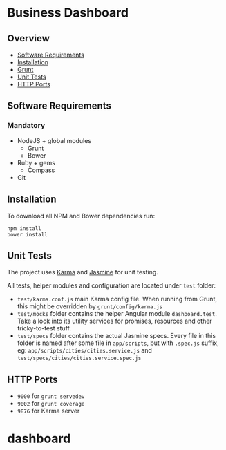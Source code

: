 # Business Dashboard


## Overview
- [Software Requirements](#software-requirements)
- [Installation](#installation)
- [Grunt](#grunt)
- [Unit Tests](#unit-tests)
- [HTTP Ports](#http-ports)


## Software Requirements

### Mandatory
- NodeJS + global modules
  + Grunt
  + Bower
- Ruby + gems
  + Compass
- Git


## Installation
To download all NPM and Bower dependencies run:

    npm install
    bower install


## Unit Tests
The project uses [Karma](http://karma-runner.github.io) and [Jasmine](http://jasmine.github.io/) for unit testing.

All tests, helper modules and configuration are located under `test` folder:
- `test/karma.conf.js` main Karma config file. When running from Grunt, this might be overridden by `grunt/config/karma.js`
- `test/mocks` folder contains the helper Angular module `dashboard.test`. Take a look into its utility services for promises, resources and other tricky-to-test stuff.
- `test/specs` folder contains the actual Jasmine specs. Every file in this folder is named after some file in `app/scripts`, but with `.spec.js` suffix, eg: `app/scripts/cities/cities.service.js` and `test/specs/cities/cities.service.spec.js`


## HTTP Ports
- `9000` for `grunt servedev`
- `9002` for `grunt coverage`
- `9876` for Karma server
# dashboard

